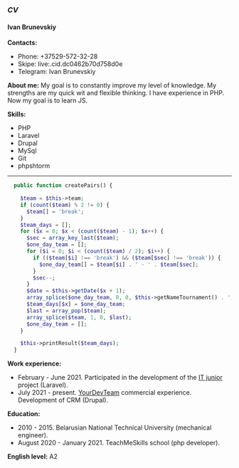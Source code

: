 ###  *CV*

#### Ivan Brunevskiy

**Contacts:**
- Phone: +37529-572-32-28
- Skipe: live:.cid.dc0462b70d758d0e
- Telegram: Ivan Brunevskiy

**About me:**
My goal is to constantly improve my level of knowledge. My strengths are my quick wit and flexible thinking. I have experience in PHP. Now my goal is to learn JS.

**Skills:**
- PHP
- Laravel
- Drupal
- MySql
- Git
- phpshtorm


***

```php
  public function createPairs() {

    $team = $this->team;
    if (count($team) % 2 != 0) {
      $team[] = 'break';
    }
    $team_days = [];
    for ($x = 0; $x < (count($team) - 1); $x++) {
      $sec = array_key_last($team);
      $one_day_team = [];
      for ($i = 0; $i < (count($team) / 2); $i++) {
        if (($team[$i] !== 'break') && ($team[$sec] !== 'break')) {
          $one_day_team[] = $team[$i] . ' - ' . $team[$sec];
        }
        $sec--;
      }
      $date = $this->getDate($x + 1);
      array_splice($one_day_team, 0, 0, $this->getNameTournament() . ', ' . $date);
      $team_days[$x] = $one_day_team;
      $last = array_pop($team);
      array_splice($team, 1, 0, $last);
      $one_day_team = [];
    }

    $this->printResult($team_days);
  }
```

**Work experience:**
- February - June 2021. Participated in the development of the [IT junior](https://it-junior.by/) project (Laravel).
- July 2021 - present. [YourDevTeam](https://ydt-global.com/) commercial experience. Development of CRM (Drupal).

**Education:**
- 2010 - 2015. Belarusian National Technical University (mechanical engineer).
- August 2020 - January 2021. TeachMeSkills school (php developer).

**English level:**
A2